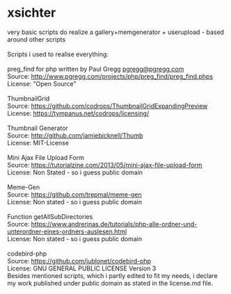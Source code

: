 # xsichter
very basic scripts do realize a gallery+memgenerator + userupload - based around other scripts<br />
<br />
Scripts i used to realise everything:<br />
<br />
preg_find for php written by Paul Gregg pgregg@pgregg.com<br />
Source: http://www.pgregg.com/projects/php/preg_find/preg_find.phps<br />
License: "Open Source"<br />
<br />
ThumbnailGrid<br />
Source: https://github.com/codrops/ThumbnailGridExpandingPreview<br />
License: https://tympanus.net/codrops/licensing/<br />
<br />
Thumbnail Generator<br />
Source: http://github.com/jamiebicknell/Thumb<br />
License: MIT-License<br />
<br />
Mini Ajax File Upload Form<br />
Source: https://tutorialzine.com/2013/05/mini-ajax-file-upload-form<br />
License: Non Stated - so i guess public domain<br />
<br />
Meme-Gen<br />
Source: https://github.com/trepmal/meme-gen<br />
License: Non stated - so i guess public domain<br />
<br />
Function getAllSubDirectories<br />
Source: https://www.andrerinas.de/tutorials/php-alle-ordner-und-unterordner-eines-ordners-auslesen.html<br />
License: Non stated - so i guess public domain<br />
<br />
codebird-php<br />
Source: https://github.com/jublonet/codebird-php <br />
License: GNU GENERAL PUBLIC LICENSE Version 3<br />
Besides mentioned scripts, which i partly edited to fit my needs, i declare my work published under public domain as stated in the license.md file.<br />
